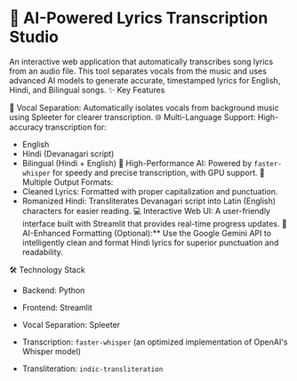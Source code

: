 # 🎵 AI-Powered Lyrics Transcription Studio
An interactive web application that automatically transcribes song lyrics from an audio file. 
This tool separates vocals from the music and uses advanced AI models to generate accurate, timestamped lyrics for English, Hindi, and Bilingual songs.
✨ Key Features

🎤 Vocal Separation: Automatically isolates vocals from background music using Spleeter for clearer transcription.
🌐 Multi-Language Support: High-accuracy transcription for:
  - English
  - Hindi (Devanagari script)
  - Bilingual (Hindi + English)
🚀 High-Performance AI: Powered by `faster-whisper` for speedy and precise transcription, with GPU support.
📝 Multiple Output Formats:
  - Cleaned Lyrics: Formatted with proper capitalization and punctuation.
  - Romanized Hindi: Transliterates Devanagari script into Latin (English) characters for easier reading.
💻 Interactive Web UI: A user-friendly interface built with Streamlit that provides real-time progress updates.
🧠 AI-Enhanced Formatting (Optional):** Use the Google Gemini API to intelligently clean and format Hindi lyrics for superior punctuation and readability.



🛠️ Technology Stack

- Backend: Python
- Frontend: Streamlit
- Vocal Separation: Spleeter
- Transcription: `faster-whisper` (an optimized implementation of OpenAI's Whisper model)

- Transliteration: `indic-transliteration`

